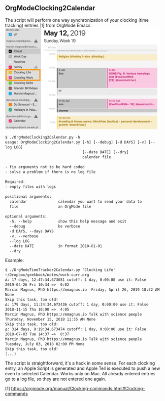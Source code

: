 OrgModeClocking2Calendar
-------------------------------------------------------------------------------
The script will perform one way synchronization of your clocking (time tracking) entries [1] from OrgMode Emacs.
![](example.png)

    $ ./OrgModeClocking2Calendar.py -h
    usage: OrgModeClocking2Calendar.py [-h] [--debug] [-d DAYS] [-v] [--log LOG]
                                       [--date DATE] [--dry]
                                       calendar file

    - fix arguments not to be hard coded
    - solve a problem if there is no log file

    Required:
    - empty files with logs

    positional arguments:
      calendar              calendar you want to send your data to
      file                  an OrgMode file

    optional arguments:
      -h, --help            show this help message and exit
      --debug               be verbose
      -d DAYS, --days DAYS
      -v, --verbose
      --log LOG
      --date DATE           in format 2010-01-01
      --dry

Example:

    $ ./OrgModeTimeTracker2Calendar.py 'Clocking Life' ~/Dropbox/geekbook/notes/work-curr.org
    ∆: 17 days, 12:47:34.673081 cutoff: 1 day, 0:00:00 use it: False
    2019-04-26 Fri 10:34 =>  0:02
    Marcin Magnus, PhD https://mmagnus.io  Friday, April 26, 2019 10:32 AM None
    Skip this task, too old!
    ∆: 179 days, 11:24:34.673436 cutoff: 1 day, 0:00:00 use it: False
    2018-11-15 Thu 16:00 =>  4:05
    Marcin Magnus, PhD https://mmagnus.io Talk with science people Thursday, November 15, 2018 11:55 AM None
    Skip this task, too old!
    ∆: 314 days, 9:19:34.673474 cutoff: 1 day, 0:00:00 use it: False
    2018-07-03 Tue 14:37 =>  0:37
    Marcin Magnus, PhD https://mmagnus.io Talk with science people Tuesday, July 03, 2018 02:00 PM None
    Skip this task, too old!
    (...)

The script is straightforward, it's a hack in some sense. For each clocking entry, an Apple Script is generated and Apple Tell is executed to push a new even to selected Calendar. Works only on Mac. All already entered entries go to a log file, so they are not entered one again.

[1] https://orgmode.org/manual/Clocking-commands.html#Clocking-commands
